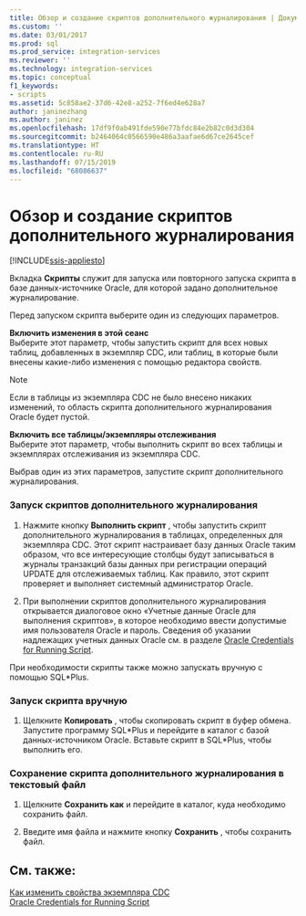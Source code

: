 ```yaml
---
title: Обзор и создание скриптов дополнительного журналирования | Документы Майкрософт
ms.custom: ''
ms.date: 03/01/2017
ms.prod: sql
ms.prod_service: integration-services
ms.reviewer: ''
ms.technology: integration-services
ms.topic: conceptual
f1_keywords:
- scripts
ms.assetid: 5c858ae2-37d6-42e8-a252-7f6ed4e628a7
author: janinezhang
ms.author: janinez
ms.openlocfilehash: 17df9f0ab491fde590e77bfdc84e2b82c0d3d304
ms.sourcegitcommit: b2464064c0566590e486a3aafae6d67ce2645cef
ms.translationtype: HT
ms.contentlocale: ru-RU
ms.lasthandoff: 07/15/2019
ms.locfileid: "68086637"
---
```

# <a name="review-and-generate-supplemental-logging-scripts"></a>Обзор и создание скриптов дополнительного журналирования

[!INCLUDE[ssis-appliesto](../../includes/ssis-appliesto-ssvrpluslinux-asdb-asdw-xxx.md)]


  Вкладка **Скрипты** служит для запуска или повторного запуска скрипта в базе данных-источнике Oracle, для которой задано дополнительное журналирование.  
  
 Перед запуском скрипта выберите один из следующих параметров.  
  
 **Включить изменения в этой сеанс**  
 Выберите этот параметр, чтобы запустить скрипт для всех новых таблиц, добавленных в экземпляр CDC, или таблиц, в которые были внесены какие-либо изменения с помощью редактора свойств.  
  
> [!NOTE]  
>  Если в таблицы из экземпляра CDC не было внесено никаких изменений, то область скрипта дополнительного журналирования Oracle будет пустой.  
  
 **Включить все таблицы/экземпляры отслеживания**  
 Выберите этот параметр, чтобы выполнить скрипт во всех таблицы и экземплярах отслеживания из экземпляра CDC.  
  
 Выбрав один из этих параметров, запустите скрипт дополнительного журналирования.  
  
### <a name="to-run-the-supplemental-logging-scripts"></a>Запуск скриптов дополнительного журналирования  
  
1.  Нажмите кнопку **Выполнить скрипт** , чтобы запустить скрипт дополнительного журналирования в таблицах, определенных для экземпляра CDC. Этот скрипт настраивает базу данных Oracle таким образом, что все интересующие столбцы будут записываться в журналы транзакций базы данных при регистрации операций UPDATE для отслеживаемых таблиц. Как правило, этот скрипт проверяет и выполняет системный администратор Oracle.  
  
2.  При выполнении скриптов дополнительного журналирования открывается диалоговое окно «Учетные данные Oracle для выполнения скриптов», в которое необходимо ввести допустимые имя пользователя Oracle и пароль. Сведения об указании надлежащих учетных данных Oracle см. в разделе [Oracle Credentials for Running Script](../../integration-services/change-data-capture/oracle-credentials-for-running-script.md).  
  
 При необходимости скрипты также можно запускать вручную с помощью SQL\*Plus.  
  
### <a name="to-run-the-scripts-manually"></a>Запуск скрипта вручную  
  
1.  Щелкните **Копировать** , чтобы скопировать скрипт в буфер обмена. Запустите программу SQL*Plus и перейдите в каталог с базой данных-источником Oracle. Вставьте скрипт в SQL\*Plus, чтобы выполнить его.  
  
### <a name="to-save-the-supplemental-logging-script-in-a-text-file"></a>Сохранение скрипта дополнительного журналирования в текстовый файл  
  
1.  Щелкните **Сохранить как** и перейдите в каталог, куда необходимо сохранить файл.  
  
2.  Введите имя файла и нажмите кнопку **Сохранить** , чтобы сохранить файл.  
  
## <a name="see-also"></a>См. также:  
 [Как изменить свойства экземпляра CDC](../../integration-services/change-data-capture/how-to-edit-the-cdc-instance-properties.md)   
 [Oracle Credentials for Running Script](../../integration-services/change-data-capture/oracle-credentials-for-running-script.md)  
  
  
